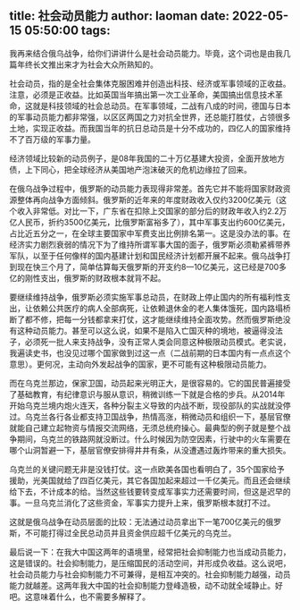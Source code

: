 title: 社会动员能力
author: laoman
date: 2022-05-15 05:50:00
tags:
---
我再来结合俄乌战争，给你们讲讲什么是社会动员能力。毕竟，这个词也是由我几篇年终长文推出来才为社会大众所熟知的。
<!-- more -->

社会动员，指的是全社会集体克服困难并创造出科技、经济或军事领域的正收益。注意，必须是正收益。比如英国当年搞出第一次工业革命，美国搞出信息技术革命，这就是科技领域的社会总动员。在军事领域，二战有八成的时间，德国与日本的军事动员能力都非常强，以区区两国之力对抗全世界，还总能打胜仗，占领很多土地，实现正收益。而我国当年的抗日总动员是十分不成功的，四亿人的国家维持不了百万级的军事力量。

经济领域比较新的动员例子，是08年我国的二十万亿基建大投资，全面开放地方债，上下同心，把全球经济从美国地产泡沫破灭的危机边缘拉了回来。

在俄乌战争过程中，俄罗斯的动员能力表现得非常差。首先它并不能将国家财政资源整体再向战争方面倾斜。俄罗斯的近年来的年度财政收入仅约3200亿美元（这个收入非常低。对比一下，广东省在扣除上交国家的部分后的财政年收入约2.2万亿人民币，折约3500亿美元，比俄罗斯富裕多了），其中军事支出约600亿美元，占比近五分之一，在全球主要国家中军费支出比例排名第一。这是没办法的事。在经济实力剧烈衰弱的情况下为了维持所谓军事大国的面子，俄罗斯必须勒紧裤带养军队，以至于任何像样的国内基建计划和国民经济计划都开展不起来。俄乌战争打到现在快三个月了，简单估算每天俄罗斯的开支约8—10亿美元，这已经是700多亿的刚性支出，俄罗斯的财政根本就背不起。

要继续维持战争，俄罗斯必须实施军事总动员，在财政上停止国内的所有福利性支出，让依赖公共医疗的病人全部病死，让依赖退休金的老人集体饿死，国内路塌桥断了都不修，把每一分钱都拿来打仗，这才能继续维持全面攻势。然而俄罗斯绝没有这种动员能力。甚至可以这么说，如果不是陷入亡国灭种的境地，被逼得没法子，必须死一批人来支持战争，没有正常人类会同意这种极限动员模式。老实说，我遍读史书，也没见过哪个国家做到过这一点（二战前期的日本国内有一点点这个意思）。更何况，主动向外发起战争的国家，更不可能有这种极限动员能力。

而在乌克兰那边，保家卫国，动员起来光明正大，是很容易的。它的国民普遍接受了基础教育，有纪律意识与服从意识，稍微训练一下就是合格的步兵。从2014年开始乌克兰境内炮火连天，各种分裂主义导致的内战不断，现役部队的实战就没停过。乌克兰各行各业都支持卫国战争，热情高涨，稍微动员和组织一下，基层官僚就能自己建立起物资与情报交流网络，无须总统府操心。最典型的例子就是整个战争期间，乌克兰的铁路网就没断过。什么时候因为防空因素，行驶中的火车需要在哪个山洞暂避一下，基层官僚安排得井井有条，从没遭遇过轰炸带来的重大损失。

乌克兰的关键问题无非是没钱打仗。这一点欧美各国也看明白了，35个国家给予援助，光美国就给了四百亿美元，其它各国加起来超过一千亿美元。而且还会继续给下去，不计成本的给。当然这些钱要转变成军事实力还需要时间，但这是迟早的事。一旦乌克兰消化了这些资金，军事实力提升上来，俄罗斯根本就打不过。

这就是俄乌战争在动员层面的比较：无法通过动员拿出下一笔700亿美元的俄罗斯，不可能打得过全民总动员并且资金供应超千亿美元的乌克兰。

最后说一下：在我大中国这两年的语境里，经常把社会抑制能力也当成动员能力，这是错误的。社会抑制能力，是压缩国民的活动空间，并形成负收益。这么说吧，社会动员能力与社会抑制能力不可兼得，是相互冲突的。社会抑制能力越强，动员能力就越差。这两年我大中国的社会抑制能力登峰造极，动不动就全域静止。好吧。这意味着什么，也不需要多解释了。